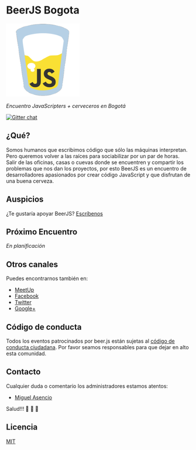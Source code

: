 BeerJS Bogota
====

![BeerJS](https://raw.githubusercontent.com/beerjs/bogota/master/assets/beerjs.png)

*Encuentro JavaScripters + cerveceros en Bogotá*

[![Gitter chat][npm-image]][npm-url]

## ¿Qué?

Somos humanos que escribimos código que sólo las máquinas interpretan. Pero queremos volver a las raíces para sociabilizar por un par de horas. Salir de las oficinas, casas o cuevas donde se encuentren y compartir los problemas que nos dan los proyectos, por esto BeerJS es un encuentro de desarrolladores apasionados por crear código JavaScript y que disfrutan de una buena cerveza.

## Auspicios

¿Te gustaría apoyar BeerJS? [Escríbenos](mailto:beerjsbog@gmail.com)

## Próximo Encuentro

*En planificación*

## Otros canales

Puedes encontrarnos también en:

  - [MeetUp](http://www.meetup.com/Beer-JS-Bogota/)
  - [Facebook](https://www.facebook.com/beerjsbog/)
  - [Twitter](https://twitter.com/BeerjsBogota)
  - [Google+](https://plus.google.com/communities/106847662527804710459)

## Código de conducta

Todos los eventos patrocinados por beer.js están sujetas al [código de conducta ciudadana](http://es.confcodeofconduct.com/). Por favor seamos responsables para que dejar en alto esta comunidad.

## Contacto

Cualquier duda o comentario los administradores estamos atentos:

  - [Miguel Asencio](http://www.github.com/maasencioh)

Salud!!! :beers: :beers: :beers:

## Licencia

[MIT](./assets/LICENSE)

[npm-image]: https://img.shields.io/gitter/room/nwjs/nw.js.svg
[npm-url]: https://gitter.im/beerjs/bogota
